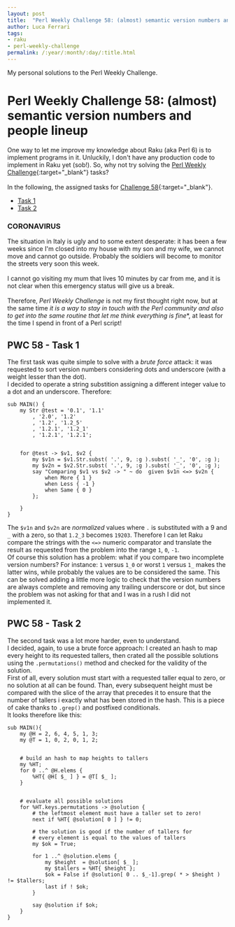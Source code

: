 ```yaml
---
layout: post
title:  "Perl Weekly Challenge 58: (almost) semantic version numbers and people lineup"
author: Luca Ferrari
tags:
- raku
- perl-weekly-challenge
permalink: /:year/:month/:day/:title.html
---
```

My personal solutions to the Perl Weekly Challenge.

# Perl Weekly Challenge 58: (almost) semantic version numbers and people lineup

One way to let me improve my knowledge about Raku (aka Perl 6) is to implement programs in it.
Unluckily, I don't have any production code to implement in Raku yet (sob!).
So, why not try solving the [Perl Weekly Challenge](https://perlweeklychallenge.org/){:target="_blank"} tasks?
<br/>
<br/>
In the following, the assigned tasks for [Challenge 58](https://perlweeklychallenge.org/blog/perl-weekly-challenge-058/){:target="_blank"}.
<br/>
- [Task 1](#task1)
- [Task 2](#task2)


### CORONAVIRUS
The situation in Italy is ugly and to some extent desperate: it has been a few weeks since I'm closed into my house with my son and my wife, we cannot move and cannot go outside. Probably the soldiers will become to monitor the streets very soon this week.
<br/>
<br/>
I cannot go visiting my mum that lives 10 minutes by car from me, and it is not clear when this emergency status will give us a break.
<br/>
<br/>
Therefore, *Perl Weekly Challenge* is not my first thought right now, but at the same time *it is a way to stay in touch with the Perl community and also to get into the same routine that let me think everything is fine**, at least for the time I spend in front of a Perl script!


<a name="task1"></a>
## PWC 58 - Task 1

The first task was quite simple to solve with a *brute force* attack: it was requested to sort version numbers considering dots and underscore (with a weight lesser than the dot).
<br/>
I decided to operate a string substition assigning a different integer value to a dot and an underscore. Therefore:

```perl6
sub MAIN() {
    my Str @test = '0.1', '1.1'
        , '2.0', '1.2'
        , '1.2', '1.2_5'
        , '1.2.1', '1.2_1'
        , '1.2.1', '1.2.1';


    for @test -> $v1, $v2 {
        my $v1n = $v1.Str.subst( '.', 9, :g ).subst( '_', '0', :g );
        my $v2n = $v2.Str.subst( '.', 9, :g ).subst( '_', '0', :g );
        say "Comparing $v1 vs $v2 -> " ~ do  given $v1n <=> $v2n {
            when More { 1 }
            when Less { -1 }
            when Same { 0 }
        };

    }
}
```

The `$v1n` and `$v2n` are *normalized* values where `.` is substituted with a 9 and `_` with a zero, so that `1.2_3` becomes `19203`.
Therefore I can let Raku compare the strings with the `<=>` numeric comparator and translate the result as requested from the problem into the range `1`, `0`, `-1`.
<br/>
Of course this solution has a problem: what if you compare two incomplete version numbers? For instance: `1` versus `1_0` or worst `1` versus `1_` makes the latter wins, while probably the values are to be considered the same. This can be solved adding a little more logic to check that the version numbers are always complete and removing any trailing underscore or dot, but since the problem was not asking for that and I was in a rush I did not implemented it.



<a name="task2"></a>
## PWC 58 - Task 2

The second task was a lot more harder, even to understand.
<br/>
I decided, again, to use a brute force approach: I created an hash to map every height to its requested tallers, then crated all the possible solutions using the `.permutations()` method and checked for the validity of the solution.
<br/>
First of all, every solution must start with a requested taller equal to zero, or no solution at all can be found. Than, every subsequent height must be compared with the slice of the array that precedes it to ensure that the number of tallers i exactly what has been stored in the hash.
This is a piece of cake thanks to `.grep()` and postfixed conditionals.
<br/>
It looks therefore like this:

```perl6
sub MAIN(){
    my @H = 2, 6, 4, 5, 1, 3;
    my @T = 1, 0, 2, 0, 1, 2;


    # build an hash to map heights to tallers
    my %HT;
    for 0 ..^ @H.elems {
        %HT{ @H[ $_ ] } = @T[ $_ ];
    }


    # evaluate all possible solutions
    for %HT.keys.permutations -> @solution {
        # the leftmost element must have a taller set to zero!
        next if %HT{ @solution[ 0 ] } != 0;

        # the solution is good if the number of tallers for
        # every element is equal to the values of tallers
        my $ok = True;

        for 1 ..^ @solution.elems {
            my $height  = @solution[ $_ ];
            my $tallers = %HT{ $height };
            $ok = False if @solution[ 0 .. $_-1].grep( * > $height ) != $tallers;
            last if ! $ok;
        }

        say @solution if $ok;
    }
}
```

